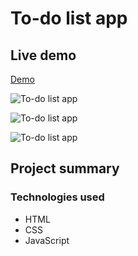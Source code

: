 # To-do list app

## Live demo
[Demo](https://to-do-app-html.netlify.app/)

![To-do list app](https://res.cloudinary.com/dgm9zfiuo/image/upload/v1698793672/Portfolio%20projects/view_1_hticdy.png)

![To-do list app](https://res.cloudinary.com/dgm9zfiuo/image/upload/v1698793671/Portfolio%20projects/view_2_sq4uxk.png)

![To-do list app](https://res.cloudinary.com/dgm9zfiuo/image/upload/v1698793675/Portfolio%20projects/view_3_wgtglk.png)  

## Project summary

### Technologies used
* HTML
* CSS
* JavaScript
